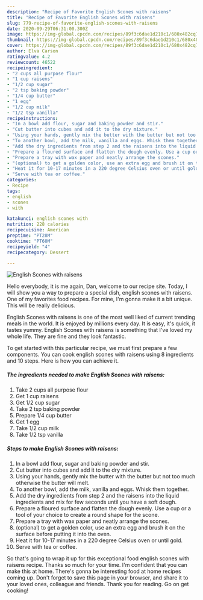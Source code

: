 ```yaml
---
description: "Recipe of Favorite English Scones with raisens"
title: "Recipe of Favorite English Scones with raisens"
slug: 779-recipe-of-favorite-english-scones-with-raisens
date: 2020-09-29T06:31:00.300Z
image: https://img-global.cpcdn.com/recipes/89f3c6dae1d210c1/680x482cq70/english-scones-with-raisens-recipe-main-photo.jpg
thumbnail: https://img-global.cpcdn.com/recipes/89f3c6dae1d210c1/680x482cq70/english-scones-with-raisens-recipe-main-photo.jpg
cover: https://img-global.cpcdn.com/recipes/89f3c6dae1d210c1/680x482cq70/english-scones-with-raisens-recipe-main-photo.jpg
author: Elva Carson
ratingvalue: 4.2
reviewcount: 46522
recipeingredient:
- "2 cups all purpose flour"
- "1 cup raisens"
- "1/2 cup sugar"
- "2 tsp baking powder"
- "1/4 cup butter"
- "1 egg"
- "1/2 cup milk"
- "1/2 tsp vanilla"
recipeinstructions:
- "In a bowl add flour, sugar and baking powder and stir."
- "Cut butter into cubes and add it to the dry mixture."
- "Using your hands, gently mix the butter with the butter but not too much otherwise the butter will melt."
- "To another bowl, add the milk, vanilla and eggs. Whisk them together."
- "Add the dry ingredients from step 2 and the raisens into the liquid ingredients and mix for few seconds until you have a soft dough."
- "Prepare a floured surface and flatten the dough evenly. Use a cup or a tool of your choice to create a round shape for the scone."
- "Prepare a tray with wax paper and neatly arrange the scones."
- "(optional) to get a golden color, use an extra egg and brush it on the surface before putting it into the oven."
- "Heat it for 10-17 minutes in a 220 degree Celsius oven or until gold."
- "Serve with tea or coffee."
categories:
- Recipe
tags:
- english
- scones
- with

katakunci: english scones with 
nutrition: 228 calories
recipecuisine: American
preptime: "PT28M"
cooktime: "PT60M"
recipeyield: "4"
recipecategory: Dessert

---
```



![English Scones with raisens](https://img-global.cpcdn.com/recipes/89f3c6dae1d210c1/680x482cq70/english-scones-with-raisens-recipe-main-photo.jpg)

Hello everybody, it is me again, Dan, welcome to our recipe site. Today, I will show you a way to prepare a special dish, english scones with raisens. One of my favorites food recipes. For mine, I'm gonna make it a bit unique. This will be really delicious.

English Scones with raisens is one of the most well liked of current trending meals in the world. It is enjoyed by millions every day. It is easy, it's quick, it tastes yummy. English Scones with raisens is something that I've loved my whole life. They are fine and they look fantastic.




To get started with this particular recipe, we must first prepare a few components. You can cook english scones with raisens using 8 ingredients and 10 steps. Here is how you can achieve it.

<!--inarticleads1-->

##### The ingredients needed to make English Scones with raisens:

1. Take 2 cups all purpose flour
1. Get 1 cup raisens
1. Get 1/2 cup sugar
1. Take 2 tsp baking powder
1. Prepare 1/4 cup butter
1. Get 1 egg
1. Take 1/2 cup milk
1. Take 1/2 tsp vanilla




<!--inarticleads2-->

##### Steps to make English Scones with raisens:

1. In a bowl add flour, sugar and baking powder and stir.
1. Cut butter into cubes and add it to the dry mixture.
1. Using your hands, gently mix the butter with the butter but not too much otherwise the butter will melt.
1. To another bowl, add the milk, vanilla and eggs. Whisk them together.
1. Add the dry ingredients from step 2 and the raisens into the liquid ingredients and mix for few seconds until you have a soft dough.
1. Prepare a floured surface and flatten the dough evenly. Use a cup or a tool of your choice to create a round shape for the scone.
1. Prepare a tray with wax paper and neatly arrange the scones.
1. (optional) to get a golden color, use an extra egg and brush it on the surface before putting it into the oven.
1. Heat it for 10-17 minutes in a 220 degree Celsius oven or until gold.
1. Serve with tea or coffee.




So that's going to wrap it up for this exceptional food english scones with raisens recipe. Thanks so much for your time. I'm confident that you can make this at home. There's gonna be interesting food at home recipes coming up. Don't forget to save this page in your browser, and share it to your loved ones, colleague and friends. Thank you for reading. Go on get cooking!
